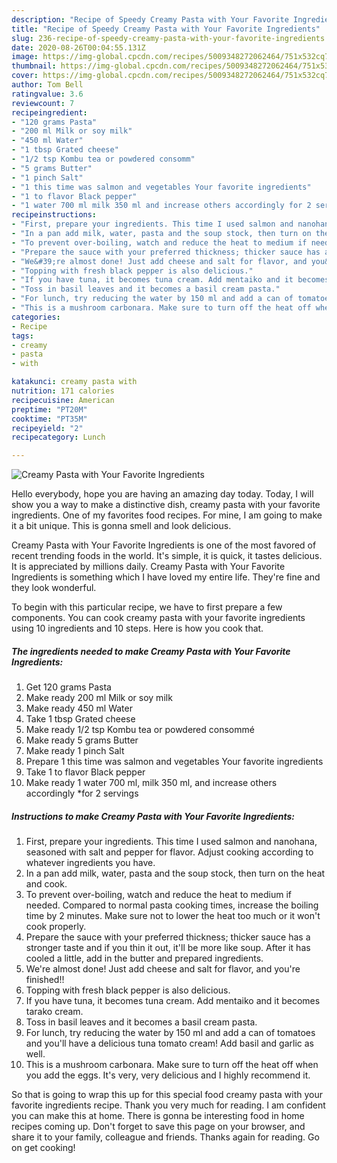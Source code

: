 ```yaml
---
description: "Recipe of Speedy Creamy Pasta with Your Favorite Ingredients"
title: "Recipe of Speedy Creamy Pasta with Your Favorite Ingredients"
slug: 236-recipe-of-speedy-creamy-pasta-with-your-favorite-ingredients
date: 2020-08-26T00:04:55.131Z
image: https://img-global.cpcdn.com/recipes/5009348272062464/751x532cq70/creamy-pasta-with-your-favorite-ingredients-recipe-main-photo.jpg
thumbnail: https://img-global.cpcdn.com/recipes/5009348272062464/751x532cq70/creamy-pasta-with-your-favorite-ingredients-recipe-main-photo.jpg
cover: https://img-global.cpcdn.com/recipes/5009348272062464/751x532cq70/creamy-pasta-with-your-favorite-ingredients-recipe-main-photo.jpg
author: Tom Bell
ratingvalue: 3.6
reviewcount: 7
recipeingredient:
- "120 grams Pasta"
- "200 ml Milk or soy milk"
- "450 ml Water"
- "1 tbsp Grated cheese"
- "1/2 tsp Kombu tea or powdered consomm"
- "5 grams Butter"
- "1 pinch Salt"
- "1 this time was salmon and vegetables Your favorite ingredients"
- "1 to flavor Black pepper"
- "1 water 700 ml milk 350 ml and increase others accordingly for 2 servings"
recipeinstructions:
- "First, prepare your ingredients. This time I used salmon and nanohana, seasoned with salt and pepper for flavor. Adjust cooking according to whatever ingredients you have."
- "In a pan add milk, water, pasta and the soup stock, then turn on the heat and cook."
- "To prevent over-boiling, watch and reduce the heat to medium if needed. Compared to normal pasta cooking times, increase the boiling time by 2 minutes. Make sure not to lower the heat too much or it won&#39;t cook properly."
- "Prepare the sauce with your preferred thickness; thicker sauce has a stronger taste and if you thin it out, it&#39;ll be more like soup. After it has cooled a little, add in the butter and prepared ingredients."
- "We&#39;re almost done! Just add cheese and salt for flavor, and you&#39;re finished!!"
- "Topping with fresh black pepper is also delicious."
- "If you have tuna, it becomes tuna cream. Add mentaiko and it becomes tarako cream."
- "Toss in basil leaves and it becomes a basil cream pasta."
- "For lunch, try reducing the water by 150 ml and add a can of tomatoes and you&#39;ll have a delicious tuna tomato cream! Add basil and garlic as well."
- "This is a mushroom carbonara. Make sure to turn off the heat off when you add the eggs. It&#39;s very, very delicious and I highly recommend it."
categories:
- Recipe
tags:
- creamy
- pasta
- with

katakunci: creamy pasta with 
nutrition: 171 calories
recipecuisine: American
preptime: "PT20M"
cooktime: "PT35M"
recipeyield: "2"
recipecategory: Lunch

---
```



![Creamy Pasta with Your Favorite Ingredients](https://img-global.cpcdn.com/recipes/5009348272062464/751x532cq70/creamy-pasta-with-your-favorite-ingredients-recipe-main-photo.jpg)

Hello everybody, hope you are having an amazing day today. Today, I will show you a way to make a distinctive dish, creamy pasta with your favorite ingredients. One of my favorites food recipes. For mine, I am going to make it a bit unique. This is gonna smell and look delicious.



Creamy Pasta with Your Favorite Ingredients is one of the most favored of recent trending foods in the world. It's simple, it is quick, it tastes delicious. It is appreciated by millions daily. Creamy Pasta with Your Favorite Ingredients is something which I have loved my entire life. They're fine and they look wonderful.


To begin with this particular recipe, we have to first prepare a few components. You can cook creamy pasta with your favorite ingredients using 10 ingredients and 10 steps. Here is how you cook that.

<!--inarticleads1-->

##### The ingredients needed to make Creamy Pasta with Your Favorite Ingredients:

1. Get 120 grams Pasta
1. Make ready 200 ml Milk or soy milk
1. Make ready 450 ml Water
1. Take 1 tbsp Grated cheese
1. Make ready 1/2 tsp Kombu tea or powdered consommé
1. Make ready 5 grams Butter
1. Make ready 1 pinch Salt
1. Prepare 1 this time was salmon and vegetables Your favorite ingredients
1. Take 1 to flavor Black pepper
1. Make ready 1 water 700 ml, milk 350 ml, and increase others accordingly *for 2 servings




<!--inarticleads2-->

##### Instructions to make Creamy Pasta with Your Favorite Ingredients:

1. First, prepare your ingredients. This time I used salmon and nanohana, seasoned with salt and pepper for flavor. Adjust cooking according to whatever ingredients you have.
1. In a pan add milk, water, pasta and the soup stock, then turn on the heat and cook.
1. To prevent over-boiling, watch and reduce the heat to medium if needed. Compared to normal pasta cooking times, increase the boiling time by 2 minutes. Make sure not to lower the heat too much or it won&#39;t cook properly.
1. Prepare the sauce with your preferred thickness; thicker sauce has a stronger taste and if you thin it out, it&#39;ll be more like soup. After it has cooled a little, add in the butter and prepared ingredients.
1. We&#39;re almost done! Just add cheese and salt for flavor, and you&#39;re finished!!
1. Topping with fresh black pepper is also delicious.
1. If you have tuna, it becomes tuna cream. Add mentaiko and it becomes tarako cream.
1. Toss in basil leaves and it becomes a basil cream pasta.
1. For lunch, try reducing the water by 150 ml and add a can of tomatoes and you&#39;ll have a delicious tuna tomato cream! Add basil and garlic as well.
1. This is a mushroom carbonara. Make sure to turn off the heat off when you add the eggs. It&#39;s very, very delicious and I highly recommend it.




So that is going to wrap this up for this special food creamy pasta with your favorite ingredients recipe. Thank you very much for reading. I am confident you can make this at home. There is gonna be interesting food in home recipes coming up. Don't forget to save this page on your browser, and share it to your family, colleague and friends. Thanks again for reading. Go on get cooking!
